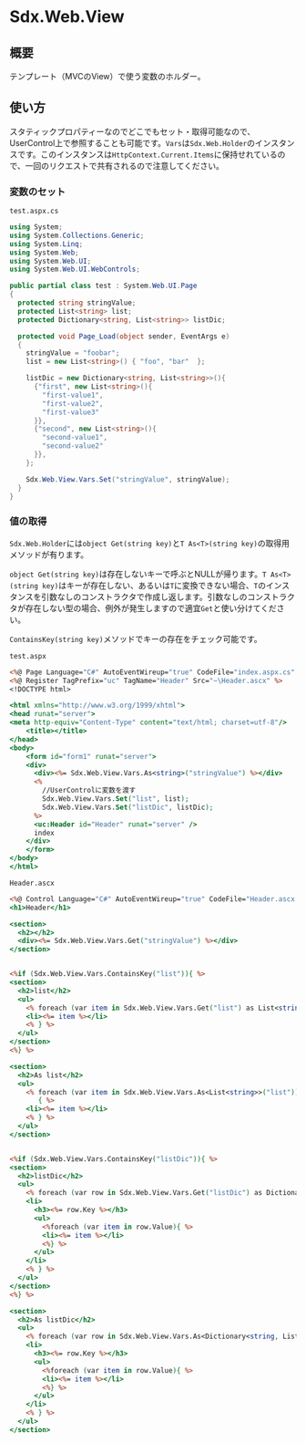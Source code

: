 # Sdx.Web.View

## 概要

テンプレート（MVCのView）で使う変数のホルダー。

## 使い方

スタティックプロパティーなのでどこでもセット・取得可能なので、UserControl上で参照することも可能です。`Vars`は`Sdx.Web.Holder`のインスタンスです。このインスタンスは`HttpContext.Current.Items`に保持せれているので、一回のリクエストで共有されるので注意してください。

### 変数のセット

`test.aspx.cs`
```c#
using System;
using System.Collections.Generic;
using System.Linq;
using System.Web;
using System.Web.UI;
using System.Web.UI.WebControls;

public partial class test : System.Web.UI.Page
{
  protected string stringValue;
  protected List<string> list;
  protected Dictionary<string, List<string>> listDic;

  protected void Page_Load(object sender, EventArgs e)
  {
    stringValue = "foobar";
    list = new List<string>() { "foo", "bar"  };

    listDic = new Dictionary<string, List<string>>(){
      {"first", new List<string>(){
        "first-value1",
        "first-value2",
        "first-value3"
      }},
      {"second", new List<string>(){
        "second-value1",
        "second-value2"
      }},
    };

    Sdx.Web.View.Vars.Set("stringValue", stringValue);
  }
}
```

### 値の取得

`Sdx.Web.Holder`には`object Get(string key)`と`T As<T>(string key)`の取得用メソッドが有ります。

`object Get(string key)`は存在しないキーで呼ぶとNULLが帰ります。`T As<T>(string key)`はキーが存在しない、あるいは`T`に変換できない場合、`T`のインスタンスを引数なしのコンストラクタで作成し返します。引数なしのコンストラクタが存在しない型の場合、例外が発生しますので適宜`Get`と使い分けてください。

`ContainsKey(string key)`メソッドでキーの存在をチェック可能です。

`test.aspx`
```asp
<%@ Page Language="C#" AutoEventWireup="true" CodeFile="index.aspx.cs" Inherits="index" %>
<%@ Register TagPrefix="uc" TagName="Header" Src="~\Header.ascx" %>
<!DOCTYPE html>

<html xmlns="http://www.w3.org/1999/xhtml">
<head runat="server">
<meta http-equiv="Content-Type" content="text/html; charset=utf-8"/>
    <title></title>
</head>
<body>
    <form id="form1" runat="server">
    <div>
      <div><%= Sdx.Web.View.Vars.As<string>("stringValue") %></div>
      <%
        //UserControlに変数を渡す
        Sdx.Web.View.Vars.Set("list", list);
        Sdx.Web.View.Vars.Set("listDic", listDic);
      %>
      <uc:Header id="Header" runat="server" />
      index
    </div>
    </form>
</body>
</html>
```

`Header.ascx`
```asp
<%@ Control Language="C#" AutoEventWireup="true" CodeFile="Header.ascx.cs" Inherits="Header" %>
<h1>Header</h1>

<section>
  <h2></h2>
  <div><%= Sdx.Web.View.Vars.Get("stringValue") %></div>
</section>


<%if (Sdx.Web.View.Vars.ContainsKey("list")){ %>
<section>
  <h2>list</h2>
  <ul>
    <% foreach (var item in Sdx.Web.View.Vars.Get("list") as List<string>){ %>
    <li><%= item %></li>
    <% } %>
  </ul>
</section>
<%} %>

<section>
  <h2>As list</h2>
  <ul>
    <% foreach (var item in Sdx.Web.View.Vars.As<List<string>>("list"))
       { %>
    <li><%= item %></li>
    <% } %>
  </ul>
</section>


<%if (Sdx.Web.View.Vars.ContainsKey("listDic")){ %>
<section>
  <h2>listDic</h2>
  <ul>
    <% foreach (var row in Sdx.Web.View.Vars.Get("listDic") as Dictionary<string, List<string>>){ %>
    <li>
      <h3><%= row.Key %></h3>
      <ul>
        <%foreach (var item in row.Value){ %>
        <li><%= item %></li>
        <%} %>
      </ul>
    </li>
    <% } %>
  </ul>
</section>
<%} %>

<section>
  <h2>As listDic</h2>
  <ul>
    <% foreach (var row in Sdx.Web.View.Vars.As<Dictionary<string, List<string>>>("listDic")){ %>
    <li>
      <h3><%= row.Key %></h3>
      <ul>
        <%foreach (var item in row.Value){ %>
        <li><%= item %></li>
        <%} %>
      </ul>
    </li>
    <% } %>
  </ul>
</section>
```

